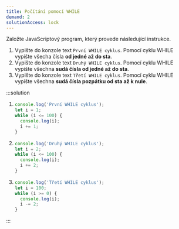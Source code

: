 ```yaml
---
title: Počítání pomocí WHILE
demand: 2
solutionAccess: lock
---
```


Založte JavaScriptový program, který provede následující instrukce.

1. Vypište do konzole text `První WHILE cyklus`. Pomocí cyklu WHILE vypište všecha čísla **od jedné až do sta**.
1. Vypište do konzole text `Druhý WHILE cyklus`. Pomocí cyklu WHILE vypište všechna **sudá čísla od jedné až do sta**.
1. Vypište do konzole text `Třetí WHILE cyklus`. Pomocí cyklu WHILE vypište všechna **sudá čísla pozpátku od sta až k nule**.

:::solution

1. ```js
   console.log('První WHILE cyklus');
   let i = 1;
   while (i <= 100) {
     console.log(i);
     i += 1;
   }
   ```
1. ```js
   console.log('Druhý WHILE cyklus');
   let i = 2;
   while (i <= 100) {
     console.log(i);
     i += 2;
   }
   ```
1. ```js
   console.log('Třetí WHILE cyklus');
   let i = 100;
   while (i >= 0) {
     console.log(i);
     i -= 2;
   }
   ```

:::
